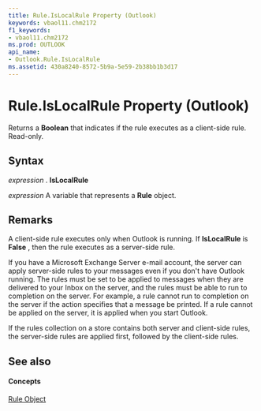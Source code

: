 ```yaml
---
title: Rule.IsLocalRule Property (Outlook)
keywords: vbaol11.chm2172
f1_keywords:
- vbaol11.chm2172
ms.prod: OUTLOOK
api_name:
- Outlook.Rule.IsLocalRule
ms.assetid: 430a8240-8572-5b9a-5e59-2b38bb1b3d17
---
```



# Rule.IsLocalRule Property (Outlook)

Returns a  **Boolean** that indicates if the rule executes as a client-side rule. Read-only.


## Syntax

 _expression_ . **IsLocalRule**

 _expression_ A variable that represents a **Rule** object.


## Remarks

A client-side rule executes only when Outlook is running. If  **IsLocalRule** is **False** , then the rule executes as a server-side rule.

If you have a Microsoft Exchange Server e-mail account, the server can apply server-side rules to your messages even if you don't have Outlook running. The rules must be set to be applied to messages when they are delivered to your Inbox on the server, and the rules must be able to run to completion on the server. For example, a rule cannot run to completion on the server if the action specifies that a message be printed. If a rule cannot be applied on the server, it is applied when you start Outlook.

If the rules collection on a store contains both server and client-side rules, the server-side rules are applied first, followed by the client-side rules.


## See also


#### Concepts


[Rule Object](rule-object-outlook.md)

